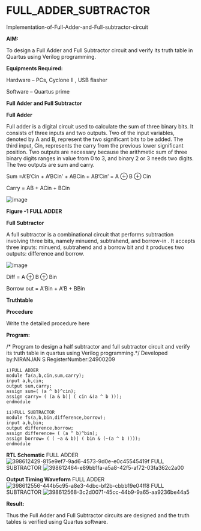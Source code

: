 # FULL_ADDER_SUBTRACTOR

Implementation-of-Full-Adder-and-Full-subtractor-circuit

**AIM:**

To design a Full Adder and Full Subtractor circuit and verify its truth table in Quartus using Verilog programming.

**Equipments Required:**

Hardware – PCs, Cyclone II , USB flasher

Software – Quartus prime

**Full Adder and Full Subtractor**

**Full Adder**

Full adder is a digital circuit used to calculate the sum of three binary bits. It consists of three inputs and two outputs. Two of the input variables, denoted by A and B, represent the two significant bits to be added. The third input, Cin, represents the carry from the previous lower significant position. Two outputs are necessary because the arithmetic sum of three binary digits ranges in value from 0 to 3, and binary 2 or 3 needs two digits. The two outputs are sum and carry.

Sum =A’B’Cin + A’BCin’ + ABCin + AB’Cin’ = A ⊕ B ⊕ Cin 

Carry = AB + ACin + BCin

![image](https://github.com/naavaneetha/FULL_ADDER_SUBTRACTOR/assets/154305477/0f30ba51-5ffb-4198-845f-18e054f675e7)

**Figure -1 FULL ADDER**

**Full Subtractor**

A full subtractor is a combinational circuit that performs subtraction involving three bits, namely minuend, subtrahend, and borrow-in . It accepts three inputs: minuend, subtrahend and a borrow bit and it produces two outputs: difference and borrow.

![image](https://github.com/naavaneetha/FULL_ADDER_SUBTRACTOR/assets/154305477/02b24f51-ab51-4304-9ad6-7b81ffc1ead5)

Diff = A ⊕ B ⊕ Bin 

Borrow out = A'Bin + A'B + BBin

**Truthtable**

**Procedure**

Write the detailed procedure here

**Program:**

/* Program to design a half subtractor and full subtractor circuit and verify its truth table in quartus using Verilog programming.*/ 
Developed by:NIRANJAN S
RegisterNumber:24900209
~~~
i)FULL ADDER
module fa(a,b,cin,sum,carry);
input a,b,cin;
output sum,carry;
assign sum=( (a ^ b)^cin);
assign carry= ( (a & b)| ( cin &(a ^ b )));
endmodule
~~~
~~~
ii)FULL SUBTRACTOR
module fs(a,b,bin,difference,borrow);
input a,b,bin;
output difference,borrow;
assign difference= ( (a ^ b)^bin);
assign borrow= ( ( ~a & b)| ( bin & (~(a ^ b ))));
endmodule
~~~

**RTL Schematic**
FULL ADDER
![398612429-815e9ef7-9ad6-4573-9d0e-e0c45545419f](https://github.com/user-attachments/assets/cbc4845d-6148-438d-b3eb-dfcb45ed7768)
FULL SUBTRACTOR
![398612464-e89bb1fa-a5a8-42f5-af72-03fa362c2a00](https://github.com/user-attachments/assets/5502d8cf-cebc-4b3b-ae9b-9fe4aff505e6)

**Output Timing Waveform**
FULL ADDER
![398612556-444b5c95-a8e3-4dbc-bf2b-cbbb19e04ff8](https://github.com/user-attachments/assets/f81c7379-151e-45d5-8317-8b1357af2049)
FULL SUBTRACTOR
![398612568-3c2d0071-45cc-44b9-9a65-aa9236be44a5](https://github.com/user-attachments/assets/11a5f2ab-4328-43f6-ab5f-5828f14a0215)


**Result:**

Thus the Full Adder and Full Subtractor circuits are designed and the truth tables is verified using Quartus software.



